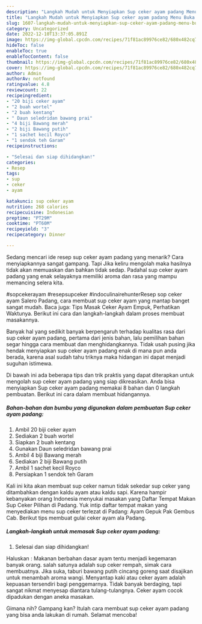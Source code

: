 ```yaml
---
description: "Langkah Mudah untuk Menyiapkan Sup ceker ayam padang Menu Buka Puas"
title: "Langkah Mudah untuk Menyiapkan Sup ceker ayam padang Menu Buka Puas"
slug: 1607-langkah-mudah-untuk-menyiapkan-sup-ceker-ayam-padang-menu-buka-puas
category: Uncategorized
date: 2022-12-10T13:37:05.891Z
image: https://img-global.cpcdn.com/recipes/71f81ac89976ce82/680x482cq70/sup-ceker-ayam-padang-foto-resep-utama.jpg
hideToc: false
enableToc: true
enableTocContent: false
thumbnail: https://img-global.cpcdn.com/recipes/71f81ac89976ce82/680x482cq70/sup-ceker-ayam-padang-foto-resep-utama.jpg
cover: https://img-global.cpcdn.com/recipes/71f81ac89976ce82/680x482cq70/sup-ceker-ayam-padang-foto-resep-utama.jpg
author: Admin
authorAv: notfound
ratingvalue: 4.8
reviewcount: 22
recipeingredient:
- "20 biji ceker ayam"
- "2 buah wortel"
- "2 buah kentang"
- " Daun seledridan bawang prai"
- "4 biji Bawang merah"
- "2 biji Bawang putih"
- "1 sachet kecil Royco"
- "1 sendok teh Garam"
recipeinstructions:

- "Selesai dan siap dihidangkan!"
categories:
- Resep
tags:
- sup
- ceker
- ayam

katakunci: sup ceker ayam 
nutrition: 268 calories
recipecuisine: Indonesian
preptime: "PT29M"
cooktime: "PT60M"
recipeyield: "3"
recipecategory: Dinner

---
```



Sedang mencari ide resep sup ceker ayam padang yang menarik? Cara menyiapkannya sangat gampang. Tapi Jika keliru mengolah maka hasilnya tidak akan memuaskan dan bahkan tidak sedap. Padahal sup ceker ayam padang yang enak selayaknya memiliki aroma dan rasa yang mampu memancing selera kita.


#sopcekerayam #resepsupceker #indoculinairehunterResep sop ceker ayam Salero Padang, cara membuat sup ceker ayam yang mantap banget sangat mudah. Baca juga: Tips Masak Ceker Ayam Empuk, Perhatikan Waktunya. Berikut ini cara dan langkah-langkah dalam proses membuat masakannya.

Banyak hal yang sedikit banyak berpengaruh terhadap kualitas rasa dari sup ceker ayam padang, pertama dari jenis bahan, lalu pemilihan bahan segar hingga cara membuat dan menghidangkannya. Tidak usah pusing jika hendak menyiapkan sup ceker ayam padang enak di mana pun anda berada, karena asal sudah tahu triknya maka hidangan ini dapat menjadi suguhan istimewa.


Di bawah ini ada beberapa tips dan trik praktis yang dapat diterapkan untuk mengolah sup ceker ayam padang yang siap dikreasikan. Anda bisa menyiapkan Sup ceker ayam padang memakai 8 bahan dan 0 langkah pembuatan. Berikut ini cara dalam membuat hidangannya.

<!--inarticleads1-->

##### Bahan-bahan dan bumbu yang digunakan dalam pembuatan Sup ceker ayam padang:

1. Ambil 20 biji ceker ayam
1. Sediakan 2 buah wortel
1. Siapkan 2 buah kentang
1. Gunakan  Daun seledridan bawang prai
1. Ambil 4 biji Bawang merah
1. Sediakan 2 biji Bawang putih
1. Ambil 1 sachet kecil Royco
1. Persiapkan 1 sendok teh Garam


Kali ini kita akan membuat sup ceker namun tidak sekedar sup ceker yang ditambahkan dengan kaldu ayam atau kaldu sapi. Karena hampir kebanyakan orang Indonesia menyukai masakan yang Daftar Tempat Makan Sup Ceker Pilihan di Padang. Yuk intip daftar tempat makan yang menyediakan menu sup ceker terlezat di Padang: Ayam Gepuk Pak Gembus Cab. Berikut tips membuat gulai ceker ayam ala Padang. 

<!--inarticleads2-->

##### Langkah-langkah untuk memasak Sup ceker ayam padang:


1. Selesai dan siap dihidangkan!

Haluskan : Makanan berbahan dasar ayam tentu menjadi kegemaran banyak orang. salah satunya adalah sup ceker rempah, simak cara membuatnya. Jika suka, taburi bawang putih cincang goreng saat disajikan untuk menambah aroma wangi. Menyantap kaki atau ceker ayam adalah kepuasan tersendiri bagi penggemarnya. Tidak banyak berdaging, tapi sangat nikmat menyesap diantara tulang-tulangnya. Ceker ayam cocok dipadukan dengan aneka masakan. 

Gimana nih? Gampang kan? Itulah cara membuat sup ceker ayam padang yang bisa anda lakukan di rumah. Selamat mencoba!
